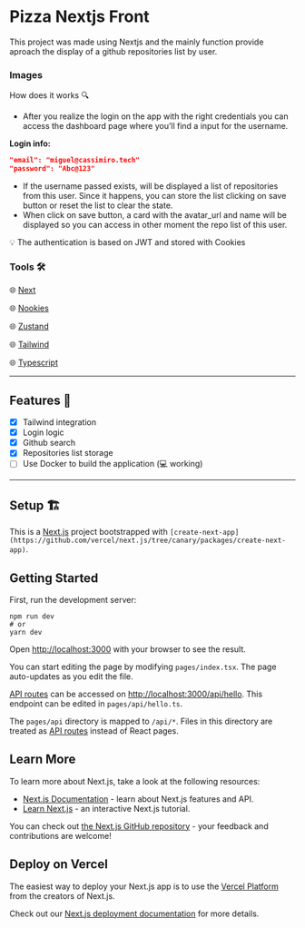 # Pizza Nextjs Front

This project was made using Nextjs and the mainly function provide aproach the display of a github repositories list by user.

### Images

How does it works 🔍

- After you realize the login on the app with the right credentials you can access the dashboard page where you’ll find a input for the username.

**Login info:**

```json
"email": "miguel@cassimiro.tech"
"password": "Abc@123"
```

- If the username passed exists, will be displayed a list of repositories from this user. Since it happens, you can store the list clicking on save button or reset the list to clear the state.
- When click on save button, a card with the avatar_url and name will be displayed so you can access in other moment the repo list of this user.

<aside>
💡 The authentication is based on JWT and stored with Cookies

</aside>

### Tools 🛠️

🌐 [Next](https://nextjs.org/)

🌐 [Nookies](https://github.com/maticzav/nookies)

🌐 [Zustand](https://github.com/pmndrs/zustand)

🌐 [Tailwind](https://tailwindcss.com/)

🌐 [Typescript](https://www.typescriptlang.org/)

---

## Features 📜

- [x]  Tailwind integration
- [x]  Login logic
- [x]  Github search
- [x]  Repositories list storage
- [ ]  Use Docker to build the application (💻 working)

---

## Setup 🏗️

This is a [Next.js](https://nextjs.org/) project bootstrapped with `[create-next-app](https://github.com/vercel/next.js/tree/canary/packages/create-next-app)`.

## Getting Started

First, run the development server:

```
npm run dev
# or
yarn dev

```

Open [http://localhost:3000](http://localhost:3000/) with your browser to see the result.

You can start editing the page by modifying `pages/index.tsx`. The page auto-updates as you edit the file.

[API routes](https://nextjs.org/docs/api-routes/introduction) can be accessed on [http://localhost:3000/api/hello](http://localhost:3000/api/hello). This endpoint can be edited in `pages/api/hello.ts`.

The `pages/api` directory is mapped to `/api/*`. Files in this directory are treated as [API routes](https://nextjs.org/docs/api-routes/introduction) instead of React pages.

## Learn More

To learn more about Next.js, take a look at the following resources:

- [Next.js Documentation](https://nextjs.org/docs) - learn about Next.js features and API.
- [Learn Next.js](https://nextjs.org/learn) - an interactive Next.js tutorial.

You can check out [the Next.js GitHub repository](https://github.com/vercel/next.js/) - your feedback and contributions are welcome!

## Deploy on Vercel

The easiest way to deploy your Next.js app is to use the [Vercel Platform](https://vercel.com/new?utm_medium=default-template&filter=next.js&utm_source=create-next-app&utm_campaign=create-next-app-readme) from the creators of Next.js.

Check out our [Next.js deployment documentation](https://nextjs.org/docs/deployment) for more details.